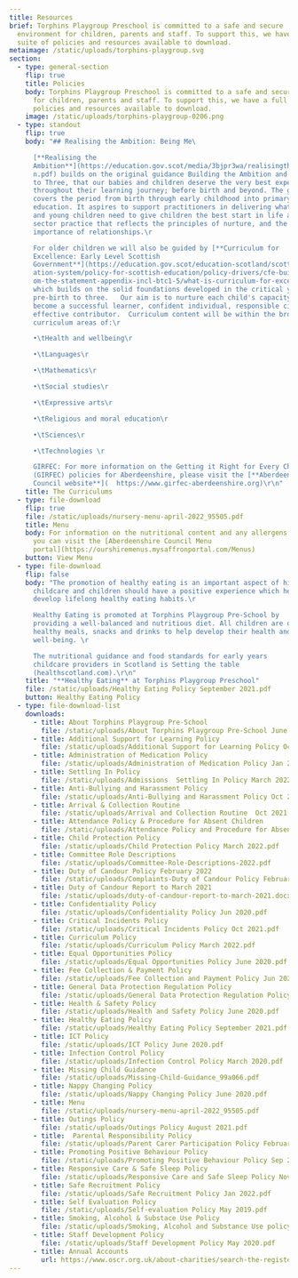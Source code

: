 ```yaml
---
title: Resources
brief: Torphins Playgroup Preschool is committed to a safe and secure
  environment for children, parents and staff. To support this, we have a full
  suite of policies and resources available to download.
metaimage: /static/uploads/torphins-playgroup.svg
section:
  - type: general-section
    flip: true
    title: Policies
    body: Torphins Playgroup Preschool is committed to a safe and secure environment
      for children, parents and staff. To support this, we have a full suite of
      policies and resources available to download.
    image: /static/uploads/torphins-playgroup-0206.png
  - type: standout
    flip: true
    body: "## Realising the Ambition: Being Me\ 

      [**Realising the
      Ambition**](https://education.gov.scot/media/3bjpr3wa/realisingtheambitio\
      n.pdf) builds on the original guidance Building the Ambition and Pre-Birth
      to Three, that our babies and children deserve the very best experiences
      throughout their learning journey; before birth and beyond. The guidance
      covers the period from birth through early childhood into primary
      education. It aspires to support practitioners in delivering what babies
      and young children need to give children the best start in life and for
      sector practice that reflects the principles of nurture, and the
      importance of relationships.\r

      For older children we will also be guided by [**Curriculum for
      Excellence: Early Level Scottish
      Government**](https://education.gov.scot/education-scotland/scottish-educ\
      ation-system/policy-for-scottish-education/policy-drivers/cfe-building-fr\
      om-the-statement-appendix-incl-btc1-5/what-is-curriculum-for-excellence)
      which builds on the solid foundations developed in the critical years
      pre-birth to three.   Our aim is to nurture each child's capacity to
      become a successful learner, confident individual, responsible citizen and
      effective contributor.  Curriculum content will be within the broad
      curriculum areas of:\r

      •\tHealth and wellbeing\r

      •\tLanguages\r

      •\tMathematics\r

      •\tSocial studies\r

      •\tExpressive arts\r

      •\tReligious and moral education\r

      •\tSciences\r

      •\tTechnologies \r

      GIRFEC: For more information on the Getting it Right for Every Child
      (GIRFEC) policies for Aberdeenshire, please visit the [**Aberdeenshire
      Council website**](  https://www.girfec-aberdeenshire.org)\r\n"
    title: The Curriculums
  - type: file-download
    flip: true
    file: /static/uploads/nursery-menu-april-2022_95505.pdf
    title: Menu
    body: For information on the nutritional content and any allergens in the menus,
      you can visit the [Aberdeenshire Council Menu
      portal](https://ourshiremenus.mysaffronportal.com/Menus)
    button: View Menu
  - type: file-download
    flip: false
    body: "The promotion of healthy eating is an important aspect of high-quality
      childcare and children should have a positive experience which helps to
      develop lifelong healthy eating habits.\r

      Healthy Eating is promoted at Torphins Playgroup Pre-School by
      providing a well-balanced and nutritious diet. All children are offered
      healthy meals, snacks and drinks to help develop their health and
      well-being. \r

      The nutritional guidance and food standards for early years
      childcare providers in Scotland is Setting the table
      (healthscotland.com).\r\n"
    title: "**Healthy Eating** at Torphins Playgroup Preschool"
    file: /static/uploads/Healthy Eating Policy September 2021.pdf
    button: Healthy Eating Policy
  - type: file-download-list
    downloads:
      - title: About Torphins Playgroup Pre-School
        file: /static/uploads/About Torphins Playgroup Pre-School June 2020.pdf
      - title: Additional Support for Learning Policy
        file: /static/uploads/Additional Support for Learning Policy October 2020.pdf
      - title: Administration of Medication Policy
        file: /static/uploads/Administration of Medication Policy Jan 2022.pdf
      - title: Settling In Policy
        file: /static/uploads/Admissions  Settling In Policy March 2022.pdf
      - title: Anti-Bullying and Harassment Policy
        file: /static/uploads/Anti-Bullying and Harassment Policy Oct 2020.pdf
      - title: Arrival & Collection Routine
        file: /static/uploads/Arrival and Collection Routine  Oct 2021.pdf
      - title: Attendance Policy & Procedure for Absent Children
        file: /static/uploads/Attendance Policy and Procedure for Absent Children June 2021.pdf
      - title: Child Protection Policy
        file: /static/uploads/Child Protection Policy March 2022.pdf
      - title: Committee Role Descriptions
        file: /static/uploads/Committee-Role-Descriptions-2022.pdf
      - title: Duty of Candour Policy February 2022
        file: /static/uploads/Complaints-Duty of Candour Policy February 2022.pdf
      - title: Duty of Candour Report to March 2021
        file: /static/uploads/duty-of-candour-report-to-march-2021.docx
      - title: Confidentiality Policy
        file: /static/uploads/Confidentiality Policy Jun 2020.pdf
      - title: Critical Incidents Policy
        file: /static/uploads/Critical Incidents Policy Oct 2021.pdf
      - title: Curriculum Policy
        file: /static/uploads/Curriculum Policy March 2022.pdf
      - title: Equal Opportunities Policy
        file: /static/uploads/Equal Opportunities Policy June 2020.pdf
      - title: Fee Collection & Payment Policy
        file: /static/uploads/Fee Collection and Payment Policy Jun 2020.pdf
      - title: General Data Protection Regulation Policy
        file: /static/uploads/General Data Protection Regulation Policy June 2020.pdf
      - title: Health & Safety Policy
        file: /static/uploads/Health and Safety Policy June 2020.pdf
      - title: Healthy Eating Policy
        file: /static/uploads/Healthy Eating Policy September 2021.pdf
      - title: ICT Policy
        file: /static/uploads/ICT Policy June 2020.pdf
      - title: Infection Control Policy
        file: /static/uploads/Infection Control Policy March 2020.pdf
      - title: Missing Child Guidance
        file: /static/uploads/Missing-Child-Guidance_99a066.pdf
      - title: Nappy Changing Policy
        file: /static/uploads/Nappy Changing Policy June 2020.pdf
      - title: Menu
        file: /static/uploads/nursery-menu-april-2022_95505.pdf
      - title: Outings Policy
        file: /static/uploads/Outings Policy August 2021.pdf
      - title:  Parental Responsibility Policy
        file: /static/uploads/Parent Carer Participation Policy February 2022.pdf
      - title: Promoting Positive Behaviour Policy
        file: /static/uploads/Promoting Positive Behaviour Policy Sep 2021.pdf
      - title: Responsive Care & Safe Sleep Policy
        file: /static/uploads/Responsive Care and Safe Sleep Policy November 2021.pdf
      - title: Safe Recruitment Policy
        file: /static/uploads/Safe Recruitment Policy Jan 2022.pdf
      - title: Self Evaluation Policy
        file: /static/uploads/Self-evaluation Policy May 2019.pdf
      - title: Smoking, Alcohol & Substace Use Policy
        file: /static/uploads/Smoking, Alcohol and Substance Use policy Jun 2020.pdf
      - title: Staff Development Policy
        file: /static/uploads/Staff Development Policy May 2020.pdf
      - title: Annual Accounts
        url: https://www.oscr.org.uk/about-charities/search-the-register/charity-details?number=8749
---
```


